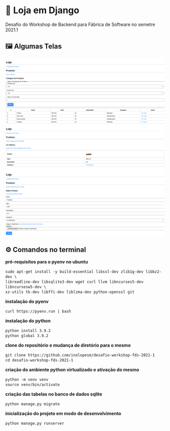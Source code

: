 # 🏬 Loja em Django

Desafio do Workshop de Backend para Fábrica de Software no semetre 2021.1

## 🖼️ Algumas Telas

![](./docs/screenshots/product_list.png)
![](./docs/screenshots/product_detail.png)
![](./docs/screenshots/product_form_edit.png)

## ⚙️ Comandos no terminal

**pré-requisitos para o pyenv no ubuntu**

```
sudo apt-get install -y build-essential libssl-dev zlib1g-dev libbz2-dev \
libreadline-dev libsqlite3-dev wget curl llvm libncurses5-dev libncursesw5-dev \
xz-utils tk-dev libffi-dev liblzma-dev python-openssl git
```

**instalação do pyenv**

```
curl https://pyenv.run | bash
```
**instalação do python**

```
python install 3.9.2
python global 3.9.2
```

**clone do repositório e mudança de diretório para o mesmo**

```
git clone https://github.com/inolopesm/desafio-workshop-fds-2021-1
cd desafio-workshop-fds-2021-1
```

**criação do ambiente python virtualizado e ativação do mesmo**

```
python -m venv venv
source venv/bin/activate
```

**criação das tabelas no banco de dados sqlite**

```
python manage.py migrate
```

**inicialização do projeto em modo de desenvolvimento**

```
python manage.py runserver
```
